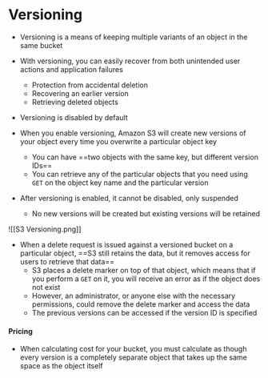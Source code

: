 # Versioning

- Versioning is a means of keeping multiple variants of an object in the same bucket

- With versioning, you can easily recover from both unintended user actions and application failures
	- Protection from accidental deletion
	- Recovering an earlier version
	- Retrieving deleted objects

- Versioning is disabled by default

- When you enable versioning, Amazon S3 will create new versions of your object every time you overwrite a particular object key
	- You can have ==two objects with the same key, but different version IDs==
	- You can retrieve any of the particular objects that you need using `GET` on the object key name and the particular version

- After versioning is enabled, it cannot be disabled, only suspended
	- No new versions will be created but existing versions will be retained

![[S3 Versioning.png]]

- When a delete request is issued against a versioned bucket on a particular object, ==S3 still retains the data, but it removes access for users to retrieve that data==
	- S3 places a delete marker on top of that object, which means that if you perform a `GET` on it, you will receive an error as if the object does not exist
	- However, an administrator, or anyone else with the necessary permissions, could remove the delete marker and access the data
	- The previous versions can be accessed if the version ID is specified


#### Pricing
- When calculating cost for your bucket, you must calculate as though every version is a completely separate object that takes up the same space as the object itself